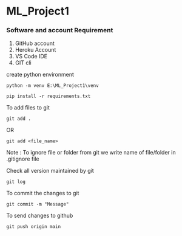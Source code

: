 # ML_Project1


### Software and account Requirement

1. GitHub account
2. Heroku Account
3. VS Code IDE
4. GIT cli

create python environment
```
python -m venv E:\ML_Project1\venv
```

```
pip install -r requirements.txt

```

To add files to git
```
git add . 
```
OR
```
git add <file_name>
```

Note : To ignore file or folder from git we write name of file/folder in .gitignore file

Check all version maintained by git 
```
git log
```

To commit the changes to git
```
git commit -m "Message"

```
To send changes to github
```
git push origin main

```



